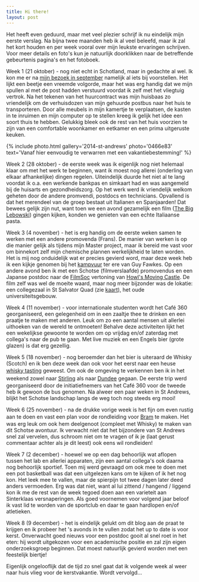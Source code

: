 ```yaml
---
title: Hi there!
layout: post
---
```

Het heeft even geduurd, maar met veel plezier schrijf ik nu eindelijk mijn eerste verslag. Na bijna twee maanden heb ik al veel beleefd, maar ik zal het kort houden en per week vooral over mijn leukste ervaringen schrijven. Voor meer details en foto's kun je natuurlijk doorklikken naar de betreffende gebeurtenis pagina's en het fotoboek.

Week 1 (21 oktober) - nog niet echt in Schotland, maar in gedachte al wel. Ik kon me er na <a title="Visit School of Chemistry" href="http://csbnw.no-ip.org:38/?ai1ec_event=visit-school-of-chemistry&amp;instance_id=">mijn bezoek in september</a> namelijk al iets bij voorstellen. Het lijkt een beetje een vreemde volgorde, maar het was erg handig dat we mijn spullen al met de post hadden verstuurd voordat ik zelf met het vliegtuig vertrok. Na het tekenen van het huurcontract was mijn huisbaas zo vriendelijk om de verhuisdozen van mijn gehuurde postbus naar het huis te transporteren. Door alle meubels in mijn kamertje te verplaatsen, de kasten in te inruimen  en mijn computer op te stellen kreeg ik gelijk het idee een soort thuis te hebben. Gelukkig bleek ook de rest van het huis voorzien te zijn van een comfortable woonkamer en eetkamer en een prima uitgeruste keuken.

{% include photo.html
    gallery='2014-st-andrews'
    photo='0466e83'
    text='Vanaf hier eenvoudig te verwarren met een vakantiebestemming!'
%}

Week 2 (28 oktober) - de eerste week was ik eigenlijk nog niet helemaal klaar om met het werk te beginnen, want ik moest nog allerei (onderling van elkaar afhankelijke) dingen regelen. Uiteindelijk duurde het niet al te lang voordat ik o.a. een werkende bankpas en simkaart had en was aangemeld bij de huisarts en gezondheidszorg. Op het werk werd ik vriendelijk welkom geheten door de andere promvendi, postdocs en technicians. Opvallend is dat het merendeel van de groep bestaat uit Italianen en Spanjaarden! Dat bewees gelijk zijn nut, want toen we een avond gezamelijk een film (<a title="The Big Lebowski" href="http://www.imdb.com/title/tt0118715/">The Big Lebowski</a>) gingen kijken, konden we genieten van een echte Italiaanse pasta.

Week 3 (4 november) - het is erg handig om de eerste weken samen te werken met een andere promovenda (Frans). De manier van werken is op die manier gelijk als tijdens mijn Master project, maar ik bereid me vast voor om binnekort zelf mijn chemische plannen werkelijkheid te laten worden. Het is mij nog onduidelijk wat er precies gevierd word, maar deze week heb ik een kijkje genomen bij het <a title="Guy Fawkes Bonfire" href="http://csbnw.no-ip.org:38/?ai1ec_event=guy-fawkes-bonfire&amp;instance_id=">kampvuur</a> ter ere van Guy Fawkes. Op een andere avond ben ik met een Schotse (filmverslaafde) promovendus en een Japanse postdoc naar de <a href="http://csbnw.no-ip.org:38/?ai1ec_event=filmsoc-howls-moving-castle&amp;instance_id=">FilmSoc</a> vertoning van <a title="Howl's Moving Castle" href="http://www.imdb.com/title/tt0347149/">Howl's Moving Castle</a>. De film zelf was wel de moeite waard, maar nog meer bijzonder was de lokatie: een collegezaal in St Salvator Quad (zie <a title="St Salvator Quad" href="http://csbnw.no-ip.org:38/?page_id=348">kaart</a>), het oude universiteitsgebouw.

Week 4 (11 november) - voor internationale studenten wordt het Café 360 georganiseerd, een gelegenheid om in een zaaltje thee te drinken en een praatje te maken met anderen. Leuk om zo een aantal mensen uit allerlei uithoeken van de wereld te ontmoeten! Behalve deze activiteiten lijkt het een wekelijkse gewoonte te worden om op vrijdag en/of zaterdag met collega's naar de pub te gaan. Met live muziek en een Engels bier (grote glazen) is dat erg gezellig.

Week 5 (18 november) - nog beroemder dan het bier is uiteraard de Whisky (Scotch) en ik ben deze week dan ook voor het eerst naar een heuse <a style="line-height: 1.5;" title="Whisky Tasting" href="http://csbnw.no-ip.org:38/?ai1ec_event=whisky-tasting&amp;instance_id=">whisky tasting</a> geweest. Om ook de omgeving te verkennen ben ik in het weekend zowel naar <a style="line-height: 1.5;" title="Internationals trip" href="http://csbnw.no-ip.org:38/?ai1ec_event=internationals-trip-2&amp;instance_id=">Stirling</a> als naar <a style="line-height: 1.5;" title="Visit Dundee" href="http://csbnw.no-ip.org:38/?ai1ec_event=visit-dundee&amp;instance_id=">Dundee</a> gegaan. De eerste trip werd georganiseerd door de initiatiefnemers van het Café 360 voor de tweede heb ik gewoon de bus genomen. Na alweer een paar weken in St Andrews, blijkt het Schotse landschap langs de weg toch nog steeds erg mooi!

Week 6 (25 november) - na de drukke vorige week is het fijn om even rustig aan te doen en vast een plan voor de rondleiding voor <a style="line-height: 1.5;" title="Visit Bram" href="http://csbnw.no-ip.org:38/?ai1ec_event=visit-bram&amp;instance_id=">Bram</a> te maken. Het was erg leuk om ook hem deelgenoot (compleet met Whisky) te maken van dit Schotse avontuur. Ik verwacht niet dat het bijzondere van St Andrews snel zal vervelen, dus schroom niet om te vragen of ik je (laat gerust commentaar achter als je dit leest)  ook eens wil rondleiden!

Week 7 (2 december) - hoewel we op een dag behoorlijk wat aflopen tussen het lab en allerlei apparaten, zijn een aantal collega's ook daarna nog behoorlijk sportief. Toen mij werd gevraagd om ook mee te doen met een pot basketball was dat een uitgelezen kans om te kijken of ik het nog kon. Het leek mee te vallen, maar de spierpijn tot twee dagen later deed anders vermoeden. Erg was dat niet, want al lui zittend / hangend / liggend kon ik me de rest van de week tegoed doen aan een varieteit aan Sinterklaas versnaperingen. Als goed voornemen voor volgend jaar beloof ik vast lid te worden van de sportclub en daar te gaan hardlopen en/of atletieken.

Week 8 (9 december) - het is eindelijk gelukt om dit blog aan de praat te krijgen en ik probeer het 's avonds in te vullen zodat het up to date is voor kerst. Onverwacht goed nieuws voor een postdoc gooit al snel roet in het eten: hij wordt uitgekozen voor een academische positie en zal zijn eigen onderzoeksgroep beginnen. Dat moest natuurlijk gevierd worden met een feestelijk biertje!

Eigenlijk ongelooflijk dat de tijd zo snel gaat dat ik volgende week al weer naar huis vlieg voor de kerstvakantie. Wordt vervolgd...